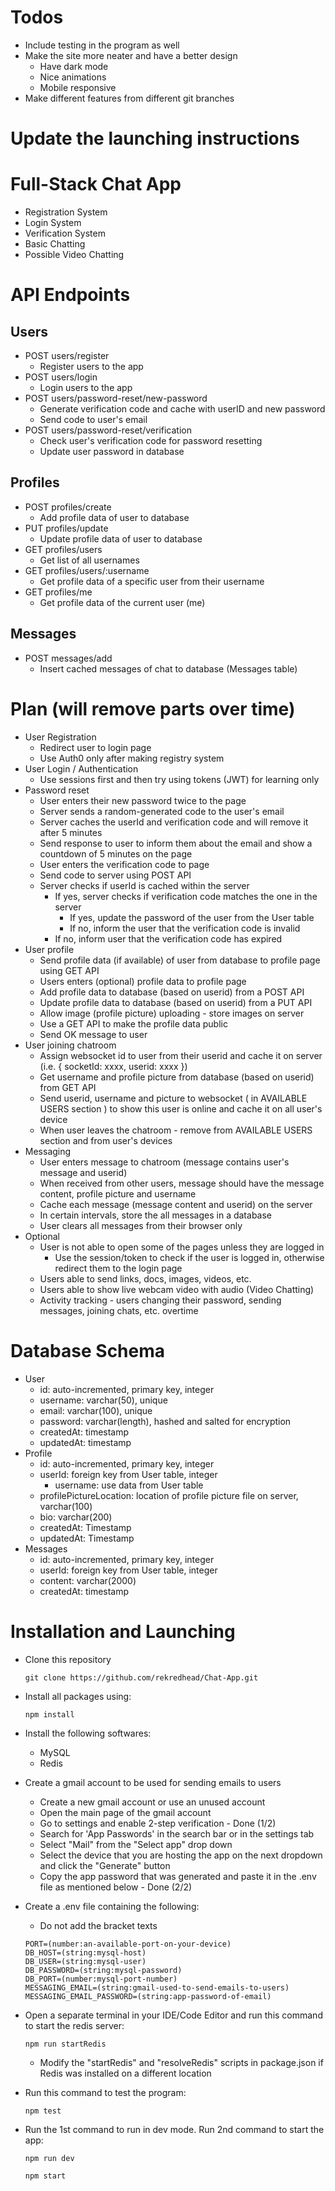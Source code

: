 # Todos
- Include testing in the program as well
- Make the site more neater and have a better design
   - Have dark mode
   - Nice animations
   - Mobile responsive
- Make different features from different git branches

# Update the launching instructions

# Full-Stack Chat App
- Registration System
- Login System
- Verification System
- Basic Chatting
- Possible Video Chatting

# API Endpoints
## Users
- POST users/register
   - Register users to the app
- POST users/login
   - Login users to the app
- POST users/password-reset/new-password
   - Generate verification code and cache with userID and new password
   - Send code to user's email
- POST users/password-reset/verification
   - Check user's verification code for password resetting
   - Update user password in database

## Profiles
- POST profiles/create
   - Add profile data of user to database
- PUT profiles/update
   - Update profile data of user to database
- GET profiles/users
   - Get list of all usernames
- GET profiles/users/:username
   - Get profile data of a specific user from their username
- GET profiles/me
   - Get profile data of the current user (me)

## Messages
- POST messages/add
   - Insert cached messages of chat to database (Messages table)

# Plan (will remove parts over time)
- User Registration
   - Redirect user to login page
   - Use Auth0 only after making registry system
- User Login / Authentication
   - Use sessions first and then try using tokens (JWT) for learning only
- Password reset
   - User enters their new password twice to the page
   - Server sends a random-generated code to the user's email
   - Server caches the userId and verification code and will remove it after 5 minutes
   - Send response to user to inform them about the email and show a countdown of 5 minutes on the page
   - User enters the verification code to page
   - Send code to server using POST API
   - Server checks if userId is cached within the server
      - If yes, server checks if verification code matches the one in the server
         - If yes, update the password of the user from the User table
         - If no, inform the user that the verification code is invalid
      - If no, inform user that the verification code has expired
- User profile
   - Send profile data (if available) of user from database to profile page using GET API
   - Users enters (optional) profile data to profile page
   - Add profile data to database (based on userid) from a POST API
   - Update profile data to database (based on userid) from a PUT API
   - Allow image (profile picture) uploading - store images on server
   - Use a GET API to make the profile data public
   - Send OK message to user
- User joining chatroom
   - Assign websocket id to user from their userid and cache it on server (i.e. { socketId: xxxx, userid: xxxx })
   - Get username and profile picture from database (based on userid) from GET API
   - Send userid, username and picture to websocket ( in AVAILABLE USERS section ) to show this user is online and cache it on all user's device
   - When user leaves the chatroom - remove from AVAILABLE USERS section and from user's devices
- Messaging
   - User enters message to chatroom (message contains user's message and userid)
   - When received from other users, message should have the message content, profile picture and username
   - Cache each message (message content and userid) on the server
   - In certain intervals, store the all messages in a database
   - User clears all messages from their browser only
- Optional
   - User is not able to open some of the pages unless they are logged in
      - Use the session/token to check if the user is logged in, otherwise redirect them to the login page
   - Users able to send links, docs, images, videos, etc.
   - Users able to show live webcam video with audio (Video Chatting)
   - Activity tracking - users changing their password, sending messages, joining chats, etc. overtime

# Database Schema
- User
   - id: auto-incremented, primary key, integer
   - username: varchar(50), unique
   - email: varchar(100), unique
   - password: varchar(length), hashed and salted for encryption
   - createdAt: timestamp
   - updatedAt: timestamp
- Profile
   - id: auto-incremented, primary key, integer
   - userId: foreign key from User table, integer
      - username: use data from User table
   - profilePictureLocation: location of profile picture file on server, varchar(100)
   - bio: varchar(200)
   - createdAt: Timestamp
   - updatedAt: Timestamp
- Messages
   - id: auto-incremented, primary key, integer
   - userId: foreign key from User table, integer
   - content: varchar(2000)
   - createdAt: timestamp

# Installation and Launching
- Clone this repository
   ```
   git clone https://github.com/rekredhead/Chat-App.git
   ```
- Install all packages using:
   ```
   npm install
   ```
- Install the following softwares:
   - MySQL
   - Redis
- Create a gmail account to be used for sending emails to users
   - Create a new gmail account or use an unused account
   - Open the main page of the gmail account
   - Go to settings and enable 2-step verification - Done (1/2)
   - Search for 'App Passwords' in the search bar or in the settings tab
   - Select "Mail" from the "Select app" drop down
   - Select the device that you are hosting the app on the next dropdown and click the "Generate" button
   - Copy the app password that was generated and paste it in the .env file as mentioned below - Done (2/2)

- Create a .env file containing the following:
   - Do not add the bracket texts
   ```
   PORT=(number:an-available-port-on-your-device)
   DB_HOST=(string:mysql-host)
   DB_USER=(string:mysql-user)
   DB_PASSWORD=(string:mysql-password)
   DB_PORT=(number:mysql-port-number)
   MESSAGING_EMAIL=(string:gmail-used-to-send-emails-to-users)
   MESSAGING_EMAIL_PASSWORD=(string:app-password-of-email)
   ```
- Open a separate terminal in your IDE/Code Editor and run this command to start the redis server:
   ```
   npm run startRedis
   ```
   - Modify the "startRedis" and "resolveRedis" scripts in package.json if Redis was installed on a different location
- Run this command to test the program:
   ```
   npm test
   ```
- Run the 1st command to run in dev mode. Run 2nd command to start the app:
   ```
   npm run dev
   ```
   ```
   npm start
   ```
